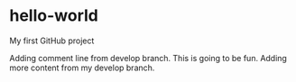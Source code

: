 # hello-world
My first GitHub project

Adding comment line from develop branch. This is going to be fun.
Adding more content from my develop branch.


